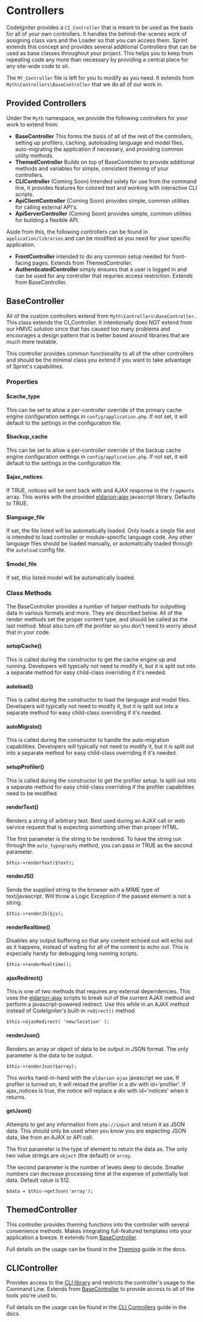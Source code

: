 # Controllers

CodeIgniter provides a `CI_Controller` that is meant to be used as the basis for all of your own controllers. It handles the behind-the-scenes work of assigning class vars and the Loader so that you can access them. Sprint extends this concept and provides several additional Controllers that can be used as base classes throughout your project. This helps you to keep from repeating code any more than necessary by providing a central place for any site-wide code to sit. 

The `MY_Controller` file is left for you to modify as you need. It extends from `Myth\Controllers\BaseController` that we do all of our work in.

## Provided Controllers
Under the `Myth` namespace, we provide the following controllers for your work to extend from: 

- **BaseController** This forms the basis of all of the rest of the controllers, setting up profilers, caching, autoloading language and model files, auto-migrating the application if necessary, and providing common utility methods. 
- **ThemedController** Builds on top of BaseController to provide additional methods and variables for simple, consistent theming of your controllers. 
- **CLIController** (Coming Soon) Intended solely for use from the command line, it provides features for colored text and working with interactive CLI scripts.
- **ApiClientController** (Coming Soon) provides simple, common utilities for calling external API's.
- **ApiServerController** (Coming Soon) provides simple, common utilities for building a flexible API.

Aside from this, the following controllers can be found in `application/libraries` and can be modified as you need for your specific application.

- **FrontController** intended to do any common setup needed for front-facing pages. Extends from ThemedController.
- **AuthenticatedController** simply ensures that a user is logged in and can be used for any controller that requries access restriction. Extends from BaseController.

## BaseController

All of the custom controllers extend from `Myth\Controllers\BaseController`.  This class extends the CI_Controller. It intentionally does NOT extend from our HMVC solution since that has caused too many problems and encourages a design pattern that is better  based around libraries that are much more testable.

This controller provides common functionality to all of the other controllers and should be the minimal class you extend if you want to take advantage of Sprint's capabilities.

### Properties

#### $cache_type
This can be set to allow a per-controller override of the primary cache engine configuration settings in `config/application.php`. If not set, it will default to the settings in the configuration file.

#### $backup_cache
This can be set to allow a per-controller override of the backup cache engine configuration settings in `config/application.php`. If not set, it will default to the settings in the configuration file.

#### $ajax_notices
If TRUE, notices will be sent back with and AJAX response in the `fragments` array. This works with the provided [eldarion-ajax](https://github.com/eldarion/eldarion-ajax) javascript library. Defaults to TRUE.

#### $language_file
If set, the file listed will be automatically loaded. Only loads a single file and is intended to load controller or module-specific language code. Any other language files should be loaded manually, or automatically loaded through the `autoload` config file.

#### $model_file
If set, this listed model will be automatically loaded.


### Class Methods
The BaseController provides a number of helper methods for outputting data in various formats and more. They are described below. All of the render methods set the proper content type, and should be called as the last method. Most also turn off the profiler so you don't need to worry about that in your code.

#### setupCache()
This is called during the constructor to get the cache engine up and running. Developers will typically not need to modify it, but it is split out into a separate method for easy child-class overriding if it's needed.

#### autoload()
This is called during the constructor to load the language and model files. Developers will typically not need to modify it, but it is split out into a separate method for easy child-class overriding if it's needed.

#### autoMigrate()
This is called during the constructor to handle the auto-migration capabilities. Developers will typically not need to modify it, but it is split out into a separate method for easy child-class overriding if it's needed.

#### setupProfiler()
This is called during the constructor to get the profiler setup. Is split out into a separate method for easy child-class overriding if the profiler capabilities need to be modified.


#### renderText()
Renders a string of arbitrary text. Best used during an AJAX call or web service request that is expecting something other  than proper HTML. 

The first parameter is the string to be rendered. To have the string run through the `auto_typography` method, you can pass in TRUE as the second parameter.

	$this->renderText($text);

#### renderJS()
Sends the supplied string to the browser with a MIME type of text/javascript. Will throw a Logic Exception if the passed element is not a string.

	$this->renderJS($js);

#### renderRealtime()
Disables any output buffering so that any content echoed out will echo out as it happens, instead of waiting for all of the content to echo out. This is especially handy for debugging long running scripts.

	$this->renderRealtime();

#### ajaxRedirect()
This is one of two methods that requires any external dependencies. This uses the [eldarion-ajax](https://github.com/eldarion/eldarion-ajax) scripts to break out of the current AJAX method and perform a javascript-powered redirect. Use this while in an AJAX method instead of CodeIgniter's built-in `redirect()` method.

	$this->ajaxRedirect( 'new/location' );

#### renderJson()
Renders an array or object of data to be output in JSON format. The only parameter is the data to be output.

	$this->renderJson($array);
	
This works hand-in-hand with the `eldarion-ajax` javascript we use. If profiler is turned on, it will reload the profiler in a div with id='profiler'. If ajax_notices is true, the notice will replace a div with id='notices' when it returns.

#### getJson()
Attempts to get any information from `php://input` and return it as JSON data. This should only be used when you know you are expecting JSON data, like from an AJAX or API call.

The first parameter is the type of element to return the data as. The only two value strings are `object` (the default) or `array`. 

The second parameter is the number of levels deep to decode. Smaller numbers can decrease processing time at the expense of potentially lost data. Default value is 512. 

	$data = $this->getJson('array');

 
 
 
## ThemedController
This controller provides theming functions into the controller with several convenience methods. Makes integrating full-featured templates into your application a breeze. It extends from [BaseController](#basecontroller).

Full details on the usage can be found in the [Theming](themes) guide in the docs.



## CLIController
Provides access to the [CLI library](general/cli_controllers) and restricts the controller's usage to the Command Line. Extends from [BaseController](#basecontroller) to provide access to all of the tools you're used to.

Full details on the usage can be found in the [CLI Controllers](general/cli_controllers) guide in the docs.